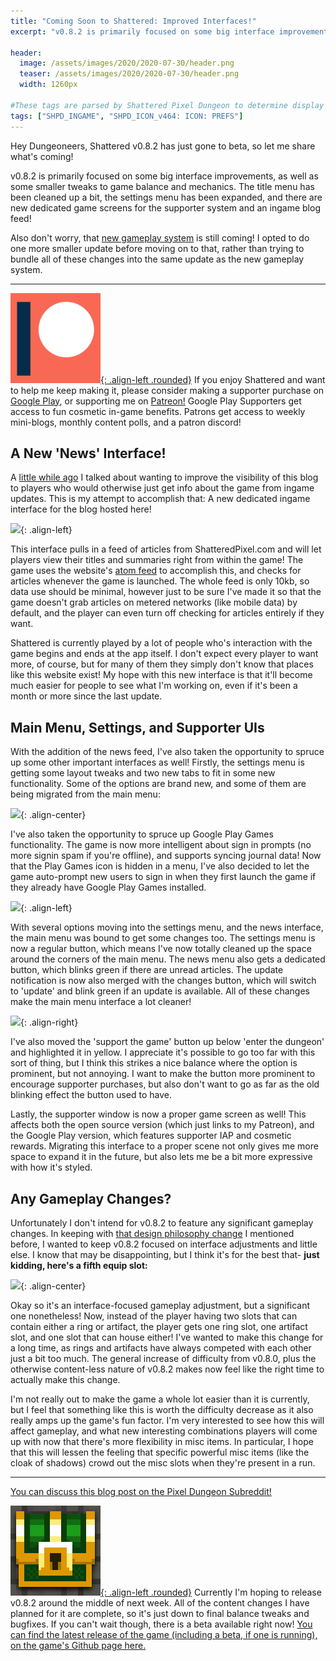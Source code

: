 ```yaml
---
title: "Coming Soon to Shattered: Improved Interfaces!"
excerpt: "v0.8.2 is primarily focused on some big interface improvements, as well as some smaller tweaks to game balance and mechanics. The title menu has been cleaned up a bit, the settings menu has been expanded, and there are new dedicated game screens for the supporter system and an ingame blog feed!"

header:
  image: /assets/images/2020/2020-07-30/header.png
  teaser: /assets/images/2020/2020-07-30/header.png
  width: 1260px

#These tags are parsed by Shattered Pixel Dungeon to determine display in its news feed
tags: ["SHPD_INGAME", "SHPD_ICON_v464: ICON: PREFS"]
---
```


Hey Dungeoneers, Shattered v0.8.2 has just gone to beta, so let me share what's coming!

v0.8.2 is primarily focused on some big interface improvements, as well as some smaller tweaks to game balance and mechanics. The title menu has been cleaned up a bit, the settings menu has been expanded, and there are new dedicated game screens for the supporter system and an ingame blog feed!

Also don't worry, that [new gameplay system](/blog/shattered-pixel-dungeon-in-2020.html#new-gameplay-system) is still coming! I opted to do one more smaller update before moving on to that, rather than trying to bundle all of these changes into the same update as the new gameplay system.

---

[![](/assets/images/icons/patreon.png){: .align-left .rounded}](https://www.patreon.com/ShatteredPixel) If you enjoy Shattered and want to help me keep making it, please consider making a supporter purchase on [Google Play](https://play.google.com/store/apps/details?id=com.shatteredpixel.shatteredpixeldungeon), or supporting me on [Patreon!](https://www.patreon.com/ShatteredPixel) Google Play Supporters get access to fun cosmetic in-game benefits. Patrons get access to weekly mini-blogs, monthly content polls, and a patron discord!

## A New 'News' Interface!

A [little while ago](/blog/coming-soon-to-shattered-better-bosses.html#changes-to-development-philosophy) I talked about wanting to improve the visibility of this blog to players who would otherwise just get info about the game from ingame updates. This is my attempt to accomplish that: A new dedicated ingame interface for the blog hosted here!

![](/assets/images/{{page.date|date:'%Y/%Y-%m-%d'}}/news-menu.png){: .align-left}

This interface pulls in a feed of articles from ShatteredPixel.com and will let players view their titles and summaries right from within the game! The game uses the website's [atom feed](https://shatteredpixel.com/feed.xml) to accomplish this, and checks for articles whenever the game is launched. The whole feed is only 10kb, so data use should be minimal, however just to be sure I've made it so that the game doesn't grab articles on metered networks (like mobile data) by default, and the player can even turn off checking for articles entirely if they want.

Shattered is currently played by a lot of people who's interaction with the game begins and ends at the app itself. I don't expect every player to want more, of course, but for many of them they simply don't know that places like this website exist! My hope with this new interface is that it'll become much easier for people to see what I'm working on, even if it's been a month or more since the last update.

## Main Menu, Settings, and Supporter UIs
 
With the addition of the news feed, I've also taken the opportunity to spruce up some other important interfaces as well! Firstly, the settings menu is getting some layout tweaks and two new tabs to fit in some new functionality. Some of the options are brand new, and some of them are being migrated from the main menu:

![](/assets/images/{{page.date|date:'%Y/%Y-%m-%d'}}/settings.png){: .align-center}

I've also taken the opportunity to spruce up Google Play Games functionality. The game is now more intelligent about sign in prompts (no more signin spam if you're offline), and supports syncing journal data! Now that the Play Games icon is hidden in a menu, I've also decided to let the game auto-prompt new users to sign in when they first launch the game if they already have Google Play Games installed.

![](/assets/images/{{page.date|date:'%Y/%Y-%m-%d'}}/main-menu.png){: .align-left}

With several options moving into the settings menu, and the news interface, the main menu was bound to get some changes too. The settings menu is now a regular button, which means I've now totally cleaned up the space around the corners of the main menu. The news menu also gets a dedicated button, which blinks green if there are unread articles. The update notification is now also merged with the changes button, which will switch to 'update' and blink green if an update is available. All of these changes make the main menu interface a lot cleaner!

![](/assets/images/{{page.date|date:'%Y/%Y-%m-%d'}}/supporter-menu.png){: .align-right}

I've also moved the 'support the game' button up below 'enter the dungeon' and highlighted it in yellow. I appreciate it's possible to go too far with this sort of thing, but I think this strikes a nice balance where the option is prominent, but not annoying. I want to make the button more prominent to encourage supporter purchases, but also don't want to go as far as the old blinking effect the button used to have.

Lastly, the supporter window is now a proper game screen as well! This affects both the open source version (which just links to my Patreon), and the Google Play version, which features supporter IAP and cosmetic rewards. Migrating this interface to a proper scene not only gives me more space to expand it in the future, but also lets me be a bit more expressive with how it's styled. 

## Any Gameplay Changes?

Unfortunately I don't intend for v0.8.2 to feature any significant gameplay changes. In keeping with [that design philosophy change](/blog/coming-soon-to-shattered-better-bosses.html#changes-to-development-philosophy) I mentioned before, I wanted to keep v0.8.2 focused on interface adjustments and little else. I know that may be disappointing, but I think it's for the best that- **just kidding, here's a fifth equip slot:**

![](/assets/images/{{page.date|date:'%Y/%Y-%m-%d'}}/inventory.png){: .align-center}

Okay so it's an interface-focused gameplay adjustment, but a significant one nonetheless! Now, instead of the player having two slots that can contain either a ring or artifact, the player gets one ring slot, one artifact slot, and one slot that can house either! I've wanted to make this change for a long time, as rings and artifacts have always competed with each other just a bit too much. The general increase of difficulty from v0.8.0, plus the otherwise content-less nature of v0.8.2 makes now feel like the right time to actually make this change.

I'm not really out to make the game a whole lot easier than it is currently, but I feel that something like this is worth the difficulty decrease as it also really amps up the game's fun factor. I'm very interested to see how this will affect gameplay, and what new interesting combinations players will come up with now that there's more flexibility in misc items. In particular, I hope that this will lessen the feeling that specific powerful misc items (like the cloak of shadows) crowd out the misc slots when they're present in a run.

---

[You can discuss this blog post on the Pixel Dungeon Subreddit!](https://www.reddit.com/r/PixelDungeon/comments/i0wa6q/)

[![](/assets/images/icons/SHPD.png){: .align-left .rounded}](https://github.com/00-Evan/shattered-pixel-dungeon/releases/) Currently I'm hoping to release v0.8.2 around the middle of next week. All of the content changes I have planned for it are complete, so it's just down to final balance tweaks and bugfixes. If you can't wait though, there is a beta available right now! [You can find the latest release of the game (including a beta, if one is running), on the game's Github page here.](https://github.com/00-Evan/shattered-pixel-dungeon/releases/)